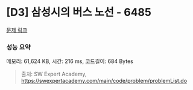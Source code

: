 # [D3] 삼성시의 버스 노선 - 6485 

[문제 링크](https://swexpertacademy.com/main/code/problem/problemDetail.do?contestProbId=AWczm7QaACgDFAWn) 

### 성능 요약

메모리: 61,624 KB, 시간: 216 ms, 코드길이: 684 Bytes



> 출처: SW Expert Academy, https://swexpertacademy.com/main/code/problem/problemList.do